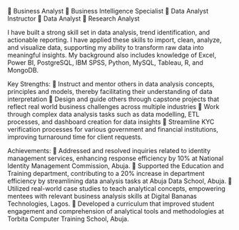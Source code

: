  Business Analyst    Business Intelligence Specialist    Data Analyst Instructor    Data Analyst     Research Analyst

I have built a strong skill set in data analysis, trend identification, and actionable reporting. I have applied these skills to import, clean, analyze, and visualize data, supporting my ability to transform raw data into meaningful insights. My background also includes knowledge of Excel, Power BI, PostgreSQL, IBM SPSS, Python, MySQL, Tableau, R, and MongoDB.

Key Strengths:
	Instruct and mentor others in data analysis concepts, principles and models, thereby facilitating their understanding of data interpretation
	Design and guide others through capstone projects that reflect real world business challenges across multiple industries
	Work through complex data analysis tasks such as data modelling, ETL processes, and dashboard creation for data insights
	Streamline KYC verification processes for various government and financial institutions, improving turnaround time for client requests.

Achievements:
	Addressed and resolved inquiries related to identity management services, enhancing response efficiency by 10% at National Identity Management Commission, Abuja.
	Supported the Education and Training department, contributing to a 20% increase in department efficiency by streamlining data analysis tasks at Abuja Data School, Abuja.
	Utilized real-world case studies to teach analytical concepts, empowering mentees with relevant business analysis skills at Digital Bananas Technologies, Lagos.
	Developed a curriculum that improved student engagement and comprehension of analytical tools and methodologies at Torbita Computer Training School, Abuja.
